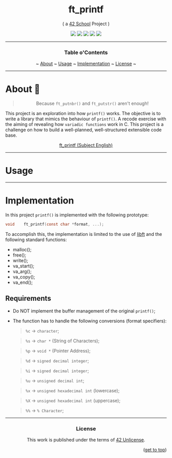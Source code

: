 <a name="readme-top"></a>
<div align="center">

# ft_printf

( a [42 School](https://github.com/42School) Project )


<p>
    <img src="https://img.shields.io/badge/score-...%20%2F%20100-success?style=for-the-badge" />
    <img src="https://img.shields.io/github/repo-size/PedroZappa/ft_printf?style=for-the-badge&logo=github">
    <img src="https://img.shields.io/github/languages/count/PedroZappa/ft_printf?style=for-the-badge&logo=" />
    <img src="https://img.shields.io/github/languages/top/PedroZappa/ft_printf?style=for-the-badge" />
    <img src="https://img.shields.io/github/last-commit/PedroZappa/ft_printf?style=for-the-badge" />
</p>

___

### Table o'Contents

\~ [About](./#about) \~ [Usage](./#usage) \~ [Implementation](./#implementation) \~ [License](./#license) \~

<div/>

___

<div align="left">

# About :pushpin:

</div>

<div align=center>

> Because `ft_putnbr()` and `ft_putstr()` aren't enough!

<div align="left">

This project is an exploration into how `printf()` works. The objective is to write a library that mimics the behaviour of `printf()`. A recode exercise with the aiming of revealing how `variadic functions` work in C. This project is a challenge on how to build a well-planned, well-structured extensible code base.

</div>

[ft_printf (Subject English)](/libft.en.subject.pdf)

___

<div align="left">

# Usage

</div>

____

<div align="left">

# Implementation

In this project `printf()` is implemented with the following prototype:

```c
void	ft_printf(const char *format, ...);
```

To accomplish this, the implementation is limited to the use of [libft](https://github.com/PedroZappa/libft) and the following standard functions:

- malloc();
- free();
- write();
- va_start();
- va_arg();
- va_copy();
- va_end();

## Requirements

- Do NOT implement the buffer management of the original `printf()`;
- The function has to handle the following conversions (format specifiers):

    > `%c` → `character`;

    > `%s` → `char *` (String of Characters);

    > `%p` → `void *` (Pointer Address);
    
    > `%d` → `signed decimal integer`;
    
    > `%i` → `signed decimal integer`;
        
    > `%u` → `unsigned decimal int`;
    
    > `%x` → `unsigned hexadecimal int` (lowercase);
    
    > `%X` → `unsigned hexadecimal int` (uppercase);

    > `%%` → `% Character`;


</div>




___

### License

This work is published under the terms of <a href="https://github.com/PedroZappa/libft/blob/master/LICENSE">42 Unlicense</a>.

<p align="right">(<a href="#readme-top">get to top</a>)</p>
